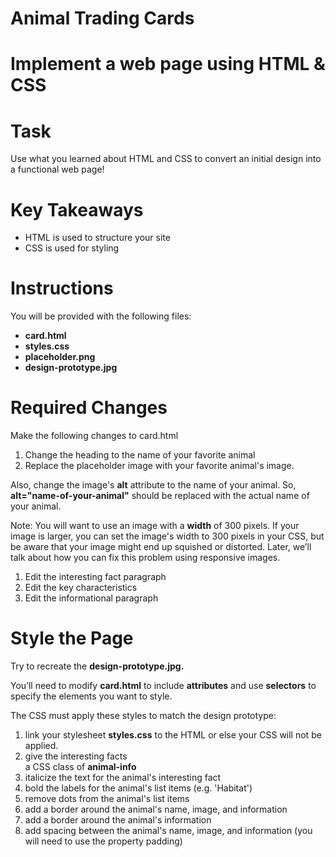 # Animal Trading Cards

# Implement a web page using HTML & CSS

# Task
Use what you learned about HTML and CSS to convert an initial design into a functional web page!

# Key Takeaways
* HTML is used to structure your site
* CSS is used for styling

# Instructions

You will be provided with the following files:

* **card.html**
* **styles.css**
* **placeholder.png**
* **design-prototype.jpg**

# Required Changes
Make the following changes to card.html

1. Change the heading to the name of your favorite animal
1. Replace the placeholder image with your favorite animal's image.

Also, change the image's **alt** attribute to the name of your animal. So, **alt="name-of-your-animal"** should be replaced with the actual name of your animal.

Note: You will want to use an image with a **width** of 300 pixels. If your image is larger, you can set the image's width to 300 pixels in your CSS, but be aware that your image might end up squished or distorted. Later, we’ll talk about how you can fix this problem using responsive images.

1. Edit the interesting fact paragraph
1. Edit the key characteristics
1. Edit the informational paragraph

# Style the Page
Try to recreate the **design-prototype.jpg.**

You’ll need to modify **card.html** to include **attributes** and use **selectors** to specify the elements you want to style.

The CSS must apply these styles to match the design prototype:

1. link your stylesheet **styles.css** to the HTML or else your CSS will not be applied.
1. give the interesting facts **<div>** a CSS class of **animal-info**
1. italicize the text for the animal's interesting fact
1. bold the labels for the animal's list items (e.g. 'Habitat')
1. remove dots from the animal's list items
1. add a border around the animal's name, image, and information
1. add a border around the animal's information
1. add spacing between the animal's name, image, and information (you will need to use the property padding)
